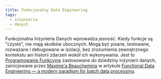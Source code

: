 ```yaml
---
title: Funkcjonalny Data Engineering
tags:
  - inżynieria
  - danych
---
```

Funkcjonalna Inżynieria Danych wprowadza _jasność_. Kiedy funkcje są "czyste", nie mają skutków ubocznych. Mogą być pisane, testowane, rozważane i debugowane w izolacji, bez zrozumienia zewnętrznego kontekstu ani historii zdarzeń wokół ich wykonywania. Jest to [Programowanie Funkcyjne](notes/programowanie%20funkcyjne.md) zastosowane do dziedziny inżynierii danych, zainicjowane przez [Maxime'a Beauchemina](notes/maxime%20beauchemin.md) w artykule [Functional Data Engineering — a modern paradigm for batch data processing](https://maximebeauchemin.medium.com/functional-data-engineering-a-modern-paradigm-for-batch-data-processing-2327ec32c42a).
